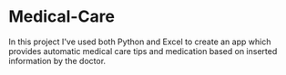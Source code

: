 # Medical-Care
In this project I've used both Python and Excel to create an app which provides automatic medical care tips and medication based on inserted information by the doctor.
